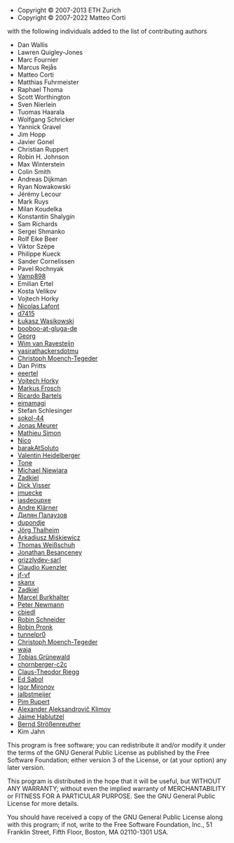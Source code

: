
* Copyright &copy; 2007-2013 ETH Zurich
* Copyright &copy; 2007-2022 Matteo Corti

with the following individuals added to the list of contributing authors

 * Dan Wallis
 * Lawren Quigley-Jones
 * Marc Fournier
 * Marcus Rejås
 * Matteo Corti
 * Matthias Fuhrmeister
 * Raphael Thoma
 * Scott Worthington
 * Sven Nierlein
 * Tuomas Haarala
 * Wolfgang Schricker
 * Yannick Gravel
 * Jim Hopp
 * Javier Gonel
 * Christian Ruppert
 * Robin H. Johnson
 * Max Winterstein
 * Colin Smith
 * Andreas Dijkman
 * Ryan Nowakowski
 * Jérémy Lecour
 * Mark Ruys
 * Milan Koudelka
 * Konstantin Shalygin
 * Sam Richards
 * Sergei Shmanko
 * Rolf Eike Beer
 * Viktor Szépe
 * Philippe Kueck
 * Sander Cornelissen
 * Pavel Rochnyak
 * [Vamp898](https://github.com/Vamp898)
 * Emilian Ertel
 * Kosta Velikov
 * Vojtech Horky
 * [Nicolas Lafont ](https://github.com/ManicoW)
 * [d7415 ](https://github.com/d7415)
 * [Łukasz Wąsikowski ](https://github.com/IdahoPL)
 * [booboo-at-gluga-de ](https://github.com/booboo-at-gluga-de)
 * [Georg ](https://github.com/gbotti)
 * [Wim van Ravesteijn ](https://github.com/wimvr)
 * [yasirathackersdotmu ](https://github.com/yasirathackersdotmu)
 * [Christoph Moench-Tegeder ](https://github.com/moench-tegeder)
 * Dan Pritts
 * [eeertel ](https://github.com/eeertel)
 * [Vojtech Horky ](https://github.com/vhotspur)
 * [Markus Frosch ](https://github.com/lazyfrosch)
 * [Ricardo Bartels ](https://github.com/bb-Ricardo)
 * [eimamagi ](https://github.com/eimamagi)
 * Stefan Schlesinger
 * [sokol-44 ](https://github.com/sokol-44)
 * [Jonas Meurer ](https://github.com/mejo-)
 * [Mathieu Simon ](https://github.com/matsimon)
 * [Nico ](https://github.com/nicox)
 * [barakAtSoluto ](https://github.com/barakAtSoluto)
 * [Valentin Heidelberger ](https://github.com/va1entin)
 * [Tone ](https://github.com/anthonyhaussman)
 * [Michael Niewiara ](https://github.com/mobitux)
 * [Zadkiel ](https://github.com/aslafy-z)
 * [Dick Visser ](https://github.com/dnmvisser)
 * [jmuecke ](https://github.com/jmuecke)
 * [iasdeoupxe ](https://github.com/iasdeoupxe)
 * [Andre Klärner ](https://github.com/klaernie)
 * [Дилян Палаузов ](https://github.com/dilyanpalauzov)
 * [dupondje ](https://github.com/dupondje)
 * [Jörg Thalheim ](https://github.com/Mic92)
 * [Arkadiusz Miśkiewicz ](https://github.com/arekm)
 * [Thomas Weißschuh ](https://github.com/t-8ch)
 * [Jonathan Besanceney ](https://github.com/jonathan-besanceney)
 * [grizzlydev-sarl ](https://github.com/grizzlydev-sarl)
 * [Claudio Kuenzler ](https://github.com/Napsty)
 * [jf-vf ](https://github.com/jf-vf)
 * [skanx ](https://github.com/skanx)
 * [Zadkiel ](https://github.com/aslafy-z)
 * [Marcel Burkhalter ](https://github.com/explorer69)
 * [Peter Newmann ](https://github.com/peternewman)
 * [cbiedl ](https://github.com/cbiedl)
 * [Robin Schneider ](https://github.com/ypid-geberit)
 * [Robin Pronk ](https://github.com/rfpronk)
 * [tunnelpr0 ](https://github.com/tunnelpr0)
 * [Christoph Moench-Tegeder ](https://github.com/moench-tegeder)
 * [waja ](https://github.com/waja)
 * [Tobias Grünewald ](https://github.com/tobias-gruenewald)
 * [chornberger-c2c ](https://github.com/chornberger-c2c)
 * [Claus-Theodor Riegg ](https://github.com/ctriegg-mak)
 * [Ed Sabol ](https://github.com/esabol)
 * [Igor Mironov ](https://github.com/mcs6502)
 * [jalbstmeijer ](https://github.com/jalbstmeijer)
 * [Pim Rupert ](https://github.com/prupert)
 * [Alexander Aleksandrovič Klimov ](https://github.com/Al2Klimov)
 * [Jaime Hablutzel ](https://github.com/hablutzel1)
 * [Bernd Strößenreuther ](https://github.com/booboo-at-gluga-de)
 * Kim Jahn

This program is free software; you can redistribute it and/or modify
it under the terms of the GNU General Public License as published by
the Free Software Foundation; either version 3 of the License, or (at
your option) any later version.

This program is distributed in the hope that it will be useful, but
WITHOUT ANY WARRANTY; without even the implied warranty of
MERCHANTABILITY or FITNESS FOR A PARTICULAR PURPOSE.  See the GNU
General Public License for more details.

You should have received a copy of the GNU General Public License
along with this program; if not, write to the Free Software
Foundation, Inc., 51 Franklin Street, Fifth Floor, Boston, MA 02110-1301 USA.
